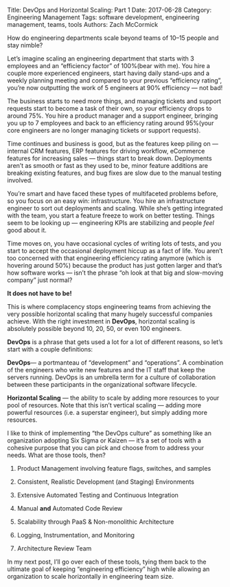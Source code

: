 Title: DevOps and Horizontal Scaling: Part 1
Date: 2017-06-28
Category: Engineering Management
Tags: software development, engineering management, teams, tools
Authors: Zach McCormick

How do engineering departments scale beyond teams of 10–15 people and stay nimble?

Let’s imagine scaling an engineering department that starts with 3 employees and an “efficiency factor”
of 100%(bear with me). You hire a couple more experienced engineers, start having daily stand-ups and a weekly
planning meeting and compared to your previous “efficiency rating”, you’re now outputting the work of 5
engineers at 90% efficiency — not bad!

The business starts to need more things, and managing tickets and support requests start to become a task of their
own, so your efficiency drops to around 75%. You hire a product manager and a support engineer, bringing you up
to 7 employees and back to an efficiency rating around 95%(your core engineers are no longer managing tickets or
support requests).

Time continues and business is good, but as the features keep piling on — internal CRM features, ERP features for
driving workflow, eCommerce features for increasing sales — things start to break down. Deployments aren’t as
smooth or fast as they used to be, minor feature additions are breaking existing features, and bug fixes are slow
due to the manual testing involved.

You’re smart and have faced these types of multifaceted problems before, so you focus on an easy win:
infrastructure. You hire an infrastructure engineer to sort out deployments and scaling. While she’s getting
integrated with the team, you start a feature freeze to work on better testing. Things seem to be looking up —
engineering KPIs are stabilizing and people *feel* good about it.

Time moves on, you have occasional cycles of writing lots of tests, and you start to accept the occasional
deployment hiccup as a fact of life. You aren’t too concerned with that engineering efficiency rating anymore
(which is hovering around 50%) because the product has just gotten larger and that’s how software works —
isn’t the phrase “oh look at that big and slow-moving company” just normal?

**It does not have to be!**

This is where complacency stops engineering teams from achieving the very possible horizontal scaling that many
hugely successful companies achieve. With the right investment in **DevOps**, horizontal scaling is absolutely
possible beyond 10, 20, 50, or even 100 engineers.

**DevOps** is a phrase that gets used a lot for a lot of different reasons, so let’s start with a couple definitions:

**DevOps**— a portmanteau of “development” and “operations”. A combination of the engineers who write new
features and the IT staff that keep the servers running. DevOps is an umbrella term for a culture of collaboration
between these participants in the organizational software lifecycle.

**Horizontal Scaling** — the ability to scale by adding more resources to your pool of resources. Note that
this isn’t vertical scaling — adding more powerful resources (i.e. a superstar engineer), but simply adding
more resources.

I like to think of implementing “the DevOps culture” as something like an organization adopting Six Sigma
or Kaizen — it’s a set of tools with a cohesive purpose that you can pick and choose from to address your
needs. What are those tools, then?

1. Product Management involving feature flags, switches, and samples

1. Consistent, Realistic Development (and Staging) Environments

1. Extensive Automated Testing and Continuous Integration

1. Manual **and** Automated Code Review

1. Scalability through PaaS & Non-monolithic Architecture

1. Logging, Instrumentation, and Monitoring

1. Architecture Review Team

In my next post, I’ll go over each of these tools, tying them back to the ultimate goal of keeping “engineering
efficiency” high while allowing an organization to scale horizontally in engineering team size.
